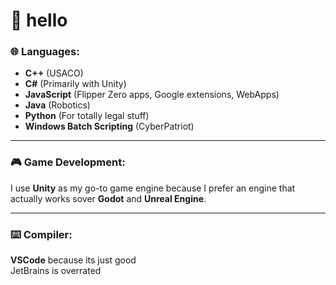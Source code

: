 # 👋 hello

### 🌐 Languages:

- **C++** (USACO)
- **C#** (Primarily with Unity)
- **JavaScript** (Flipper Zero apps, Google extensions, WebApps)
- **Java** (Robotics)
- **Python** (For totally legal stuff)
- **Windows Batch Scripting** (CyberPatriot)
  
<hr/>

### 🎮 Game Development:
I use **Unity** as my go-to game engine because I prefer an engine that actually works sover **Godot** and **Unreal Engine**.

<hr/>

### ⌨️ Compiler:
**VSCode** because its just good 
<br/>
JetBrains is overrated

<!--
**mqxs21/mqxs21** is a ✨ _special_ ✨ repository because its `README.md` (this file) appears on your GitHub profile.

Here are some ideas to get you started:

- 🔭 I’m currently working on ...
- 🌱 I’m currently learning ...
- 👯 I’m looking to collaborate on ...
- 🤔 I’m looking for help with ...
- 💬 Ask me about ...
- 📫 How to reach me: ...
- 😄 Pronouns: ...
- ⚡ Fun fact: ...
-->
